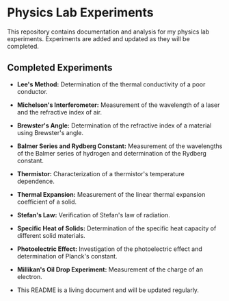 # Physics Lab Experiments

This repository contains documentation and analysis for my physics lab experiments. Experiments are added and updated as they will be completed.

## Completed Experiments

* **Lee's Method:** Determination of the thermal conductivity of a poor conductor.
   
* **Michelson's Interferometer:** Measurement of the wavelength of a laser and the refractive index of air.

* **Brewster's Angle:** Determination of the refractive index of a material using Brewster's angle.
 
* **Balmer Series and Rydberg Constant:** Measurement of the wavelengths of the Balmer series of hydrogen and determination of the Rydberg constant.

* **Thermistor:** Characterization of a thermistor's temperature dependence.
  
* **Thermal Expansion:** Measurement of the linear thermal expansion coefficient of a solid.

* **Stefan's Law:** Verification of Stefan's law of radiation.

* **Specific Heat of Solids:** Determination of the specific heat capacity of different solid materials.
    
* **Photoelectric Effect:** Investigation of the photoelectric effect and determination of Planck's constant.
  
* **Millikan's Oil Drop Experiment:** Measurement of the charge of an electron.
 


* This README is a living document and will be updated regularly.
